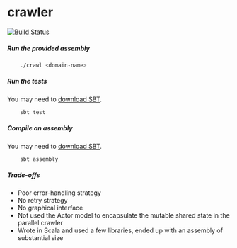 # crawler
[![Build Status](https://travis-ci.org/mlucchini/wd-crawler.svg?branch=master)](https://travis-ci.org/mlucchini/wd-crawler)

##### Run the provided assembly
```sh
	./crawl <domain-name>
```

##### Run the tests
You may need to [download SBT](http://www.scala-sbt.org/download.html).
```sh
	sbt test
```

##### Compile an assembly
You may need to [download SBT](http://www.scala-sbt.org/download.html).
```sh
	sbt assembly
```

##### Trade-offs
- Poor error-handling strategy
- No retry strategy
- No graphical interface
- Not used the Actor model to encapsulate the mutable shared state in the parallel crawler
- Wrote in Scala and used a few libraries, ended up with an assembly of substantial size
